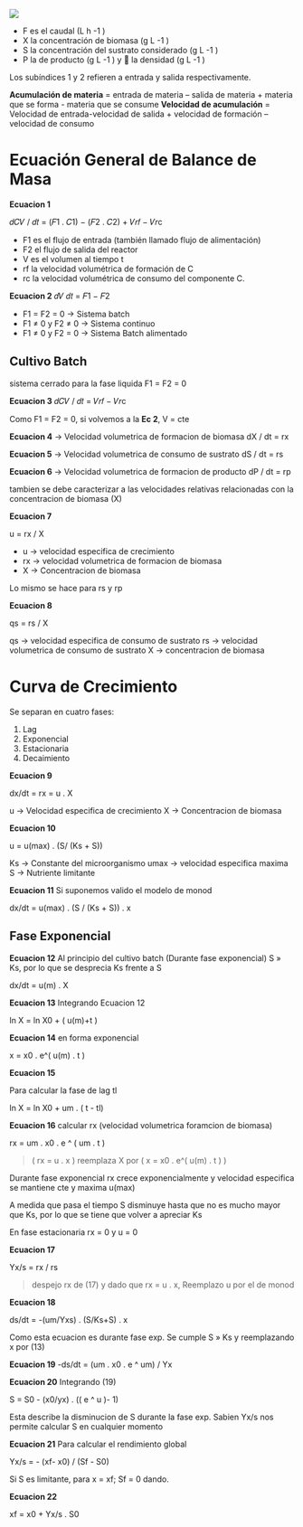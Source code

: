 ![](https://i.imgur.com/EYLcNm5.png)

- F es el caudal (L h -1 )
- X la concentración de biomasa (g L -1 )
- S la concentración del sustrato considerado (g L -1 )
- P la de producto (g L -1 ) y  la densidad (g L -1 )

Los subíndices 1 y 2 refieren a entrada y salida respectivamente.

**Acumulación de materia** = entrada de materia – salida de materia + materia que se forma - materia que se consume
**Velocidad de acumulación** = Velocidad de entrada-velocidad de salida + velocidad de formación –velocidad de consumo

# Ecuación General de Balance de Masa

**Ecuacion 1**

𝑑𝐶𝑉 / 𝑑𝑡 = (𝐹1 . 𝐶1) − (𝐹2 . 𝐶2) + 𝑉𝑟𝑓 − 𝑉𝑟c

- F1 es el flujo de entrada (también llamado flujo de alimentación)
- F2 el flujo de salida del reactor
- V es el volumen al tiempo t
- rf la velocidad volumétrica de formación de C
- rc la velocidad volumétrica de consumo del componente C.

**Ecuacion 2**
𝑑𝑉 𝑑𝑡 = 𝐹1 − 𝐹2

- F1 = F2 = 0 → Sistema batch
- F1 ≠ 0 y F2 ≠ 0 → Sistema continuo
- F1 ≠ 0 y F2 = 0 → Sistema Batch alimentado

## Cultivo Batch

sistema cerrado para la fase liquida
F1 = F2 = 0

**Ecuacion 3**
𝑑𝐶𝑉 / 𝑑𝑡 = 𝑉𝑟𝑓 − 𝑉𝑟c

Como F1 = F2 = 0, si volvemos a la **Ec 2**, V = cte

**Ecuacion 4** → Velocidad volumetrica de formacion de biomasa
dX / dt = rx

**Ecuacion 5** → Velocidad volumetrica de consumo de sustrato
dS / dt = rs

**Ecuacion 6** → Velocidad volumetrica de formacion de producto
dP / dt = rp

tambien se debe caracterizar a las velocidades relativas relacionadas con la concentracion de biomasa (X)

**Ecuacion 7**

u = rx / X

- u → velocidad especifica de crecimiento
- rx → velocidad volumetrica de formacion de biomasa
- X → Concentracion de biomasa

Lo mismo se hace para rs y rp

**Ecuacion 8**

qs = rs / X

qs → velocidad especifica de consumo de sustrato
rs → velocidad volumetrica de consumo de sustrato
X → concentracion de biomasa

# Curva de Crecimiento

Se separan en cuatro fases:
1. Lag
2. Exponencial
3. Estacionaria
4. Decaimiento

**Ecuacion 9**

dx/dt = rx = u . X

u → Velocidad especifica de crecimiento
X → Concentracion de biomasa

**Ecuacion 10**

u = u(max) . (S/ (Ks + S))

Ks → Constante del microorganismo
umax → velocidad especifica maxima
S → Nutriente limitante

**Ecuacion 11**
Si suponemos valido el modelo de monod

dx/dt = u(max) . (S / (Ks + S)) . x

## Fase Exponencial

**Ecuacion 12**
Al principio del cultivo batch (Durante fase exponencial) S » Ks, por lo que se desprecia Ks frente a S

dx/dt = u(m) . X

**Ecuacion 13**
Integrando Ecuacion 12

ln X = ln X0 + ( u(m)+t )

**Ecuacion 14**
en forma exponencial

x = x0 . e^( u(m) . t )

**Ecuacion 15**

Para calcular la fase de lag tl

ln X = ln X0 + um . ( t - tl)

**Ecuacion 16**
calcular rx (velocidad volumetrica foramcion de biomasa)

rx = um . x0 . e ^ ( um . t )

> ( rx = u . x ) reemplaza X por ( x = x0 . e^( u(m) . t ) )

Durante fase exponencial rx crece exponencialmente y velocidad especifica se mantiene cte y maxima u(max)

A medida que pasa el tiempo S disminuye hasta que no es mucho mayor que Ks, por lo que se tiene que volver a apreciar Ks

En fase estacionaria rx = 0 y u = 0

**Ecuacion 17**

Yx/s = rx / rs

> despejo rx de (17) y dado que rx = u . x, Reemplazo u por el de monod

**Ecuacion 18**

ds/dt = -(um/Yxs) . (S/Ks+S) . x

Como esta ecuacion es durante fase exp. Se cumple S » Ks y reemplazando x por (13)

**Ecuacion 19**
-ds/dt = (um . x0 . e ^ um) / Yx

**Ecuacion 20**
Integrando (19)

S = S0 - (x0/yx) . (( e ^ u )- 1)

Esta describe la disminucion de S durante la fase exp.
Sabien Yx/s nos permite calcular S en cualquier momento

**Ecuacion 21**
Para calcular el rendimiento global

Yx/s = - (xf- x0) / (Sf - S0)

Si S es limitante, para x = xf; Sf = 0 dando.

**Ecuacion 22**

xf = x0 + Yx/s . S0


